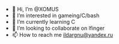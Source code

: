 - 👋 Hi, I’m @XOMUS
- 👀 I’m interested in gameing/C/bash
- 🌱 I’m currently learning C
- 💞️ I’m looking to collaborate on lfinger 
- 📫 How to reach me ildargnu@yandex.ru
